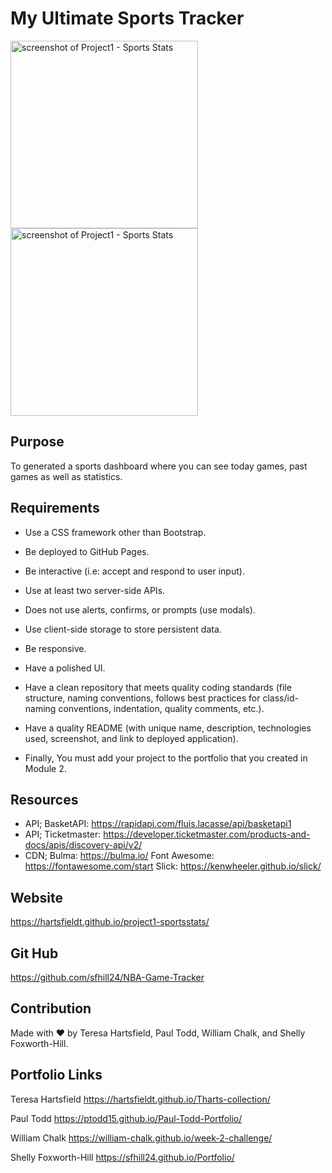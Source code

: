 # My Ultimate Sports Tracker

<img src="./assets/img/ mainprintscreen.png" alt="screenshot of Project1 - Sports Stats" height="300px"/>
<img src="./assets/img/basketball-main.png" alt="screenshot of Project1 - Sports Stats" height="300px"/>

## Purpose

To generated a sports dashboard where you can see today games, past games as well as statistics.

## Requirements

- Use a CSS framework other than Bootstrap.

- Be deployed to GitHub Pages.

- Be interactive (i.e: accept and respond to user input).

- Use at least two server-side APIs.

- Does not use alerts, confirms, or prompts (use modals).

- Use client-side storage to store persistent data.

- Be responsive.

- Have a polished UI.

- Have a clean repository that meets quality coding standards (file structure, naming conventions, follows best practices for class/id-naming conventions, indentation, quality comments, etc.).

- Have a quality README (with unique name, description, technologies used, screenshot, and link to deployed application).

- Finally, You must add your project to the portfolio that you created in Module 2.

## Resources

- API; BasketAPI: https://rapidapi.com/fluis.lacasse/api/basketapi1
- API; Ticketmaster: https://developer.ticketmaster.com/products-and-docs/apis/discovery-api/v2/
- CDN; Bulma: https://bulma.io/ Font Awesome: https://fontawesome.com/start Slick: https://kenwheeler.github.io/slick/

## Website

https://hartsfieldt.github.io/project1-sportsstats/

## Git Hub

https://github.com/sfhill24/NBA-Game-Tracker

## Contribution

Made with ❤️ by Teresa Hartsfield, Paul Todd, William Chalk, and Shelly Foxworth-Hill.

## Portfolio Links

Teresa Hartsfield
https://hartsfieldt.github.io/Tharts-collection/

Paul Todd
https://ptodd15.github.io/Paul-Todd-Portfolio/

William Chalk
https://william-chalk.github.io/week-2-challenge/

Shelly Foxworth-Hill
https://sfhill24.github.io/Portfolio/
